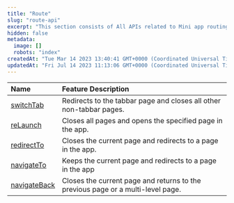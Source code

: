 ```yaml
---
title: "Route"
slug: "route-api"
excerpt: "This section consists of All APIs related to Mini app routing."
hidden: false
metadata: 
  image: []
  robots: "index"
createdAt: "Tue Mar 14 2023 13:40:41 GMT+0000 (Coordinated Universal Time)"
updatedAt: "Fri Jul 14 2023 11:13:06 GMT+0000 (Coordinated Universal Time)"
---
```

| Name                                  | Feature Description                                                             |
| :------------------------------------ | :------------------------------------------------------------------------------ |
| [switchTab](doc:switch-tab-api)       | Redirects to the tabbar page and closes all other non-tabbar pages.             |
| [reLaunch](doc:relaunch-api)          | Closes all pages and opens the specified page in the app.                       |
| [redirectTo](doc:redirect-to-api)     | Closes the current page and redirects to a page in the app.                     |
| [navigateTo](doc:navigate-to-api)     | Keeps the current page and redirects to a page in the app                       |
| [navigateBack](doc:navigate-back-api) | Closes the current page and returns to the previous page or a multi-level page. |
